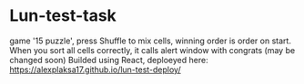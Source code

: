 # Lun-test-task
game '15 puzzle', press Shuffle to mix cells, winning order is order on start.
When you sort all cells correctly, it calls alert window with congrats (may be changed soon)
Builded using React, deploeyed here: https://alexplaksa17.github.io/lun-test-deploy/
